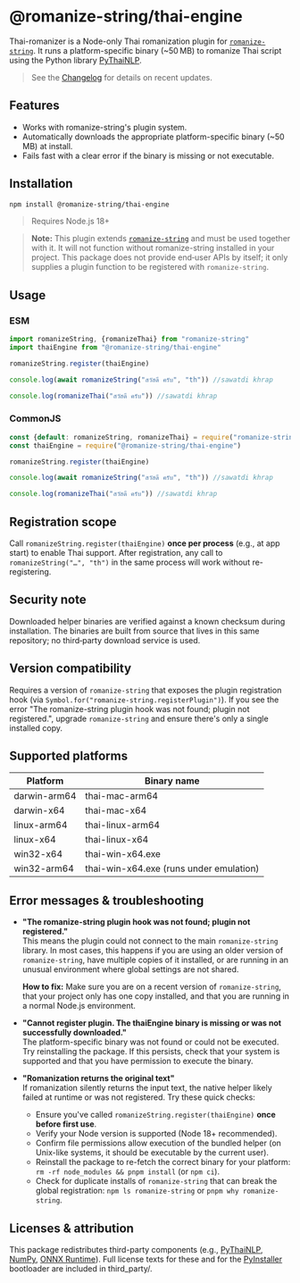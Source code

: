 
# @romanize-string/thai-engine

Thai-romanizer is a Node-only Thai romanization plugin for [`romanize-string`](https://www.npmjs.com/package/romanize-string). It runs a platform-specific binary (~50 MB) to romanize Thai script using the Python library [PyThaiNLP](https://pypi.org/project/pythainlp/).

> See the [Changelog](https://github.com/rejyoung/romanize-string/blob/main/packages/thai-engine/CHANGELOG.md) for details on recent updates.

## Features

- Works with romanize-string's plugin system.
- Automatically downloads the appropriate platform-specific binary (~50 MB) at install.
- Fails fast with a clear error if the binary is missing or not executable.

## Installation

```sh
npm install @romanize-string/thai-engine
```

> Requires Node.js 18+

> **Note:** This plugin extends [`romanize-string`](https://www.npmjs.com/package/romanize-string) and must be used together with it. It will not function without romanize-string installed in your project. This package does not provide end‑user APIs by itself; it only supplies a plugin function to be registered with `romanize-string`.

## Usage

### ESM

```ts
import romanizeString, {romanizeThai} from "romanize-string"
import thaiEngine from "@romanize-string/thai-engine"

romanizeString.register(thaiEngine)

console.log(await romanizeString("สวัสดี ครับ", "th")) //sawatdi khrap

console.log(romanizeThai("สวัสดี ครับ")) //sawatdi khrap

```

### CommonJS

```ts
const {default: romanizeString, romanizeThai} = require("romanize-string")
const thaiEngine = require("@romanize-string/thai-engine")

romanizeString.register(thaiEngine)

console.log(await romanizeString("สวัสดี ครับ", "th")) //sawatdi khrap

console.log(romanizeThai("สวัสดี ครับ")) //sawatdi khrap

```

## Registration scope

Call `romanizeString.register(thaiEngine)` **once per process** (e.g., at app start) to enable Thai support. After registration, any call to `romanizeString("…", "th")` in the same process will work without re-registering.

## Security note

Downloaded helper binaries are verified against a known checksum during installation. The binaries are built from source that lives in this same repository; no third‑party download service is used.

## Version compatibility

Requires a version of `romanize-string` that exposes the plugin registration hook (via `Symbol.for("romanize-string.registerPlugin")`). If you see the error "The romanize-string plugin hook was not found; plugin not registered.", upgrade `romanize-string` and ensure there's only a single installed copy.

## Supported platforms

| Platform       | Binary name              |
| -------------- | ----------------------- |
| darwin-arm64   | thai-mac-arm64          |
| darwin-x64     | thai-mac-x64            |
| linux-arm64    | thai-linux-arm64        |
| linux-x64      | thai-linux-x64          |
| win32-x64      | thai-win-x64.exe        |
| win32-arm64    | thai-win-x64.exe (runs under emulation) |

## Error messages & troubleshooting

- **"The romanize-string plugin hook was not found; plugin not registered."**  
  This means the plugin could not connect to the main `romanize-string` library. In most cases, this happens if you are using an older version of `romanize-string`, have multiple copies of it installed, or are running in an unusual environment where global settings are not shared.

  **How to fix:** Make sure you are on a recent version of `romanize-string`, that your project only has one copy installed, and that you are running in a normal Node.js environment.

- **"Cannot register plugin. The thaiEngine binary is missing or was not successfully downloaded."**  
  The platform-specific binary was not found or could not be executed. Try reinstalling the package. If this persists, check that your system is supported and that you have permission to execute the binary.

- **"Romanization returns the original text"**  
  If romanization silently returns the input text, the native helper likely failed at runtime or was not registered. Try these quick checks:

  - Ensure you've called `romanizeString.register(thaiEngine)` **once before first use**.
  - Verify your Node version is supported (Node 18+ recommended).
  - Confirm file permissions allow execution of the bundled helper (on Unix-like systems, it should be executable by the current user).
  - Reinstall the package to re-fetch the correct binary for your platform: `rm -rf node_modules && pnpm install` (or `npm ci`).
  - Check for duplicate installs of `romanize-string` that can break the global registration: `npm ls romanize-string` or `pnpm why romanize-string`.

## Licenses & attribution

This package redistributes third-party components (e.g., [PyThaiNLP](https://pypi.org/project/pythainlp/), [NumPy](https://numpy.org/), [ONNX Runtime](https://onnxruntime.ai/)). Full license texts for these and for the [PyInstaller](https://pyinstaller.org/en/stable/) bootloader are included in third_party/.
